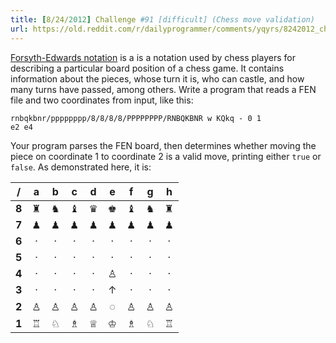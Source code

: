 ```yaml
---
title: [8/24/2012] Challenge #91 [difficult] (Chess move validation)
url: https://old.reddit.com/r/dailyprogrammer/comments/yqyrs/8242012_challenge_91_difficult_chess_move/
---
```


[Forsyth-Edwards notation](http://en.wikipedia.org/wiki/Forsyth%E2%80%93Edwards_Notation) is a is a notation used by chess players for describing a particular board position of a chess game. It contains information about the pieces, whose turn it is, who can castle, and how many turns have passed, among others. Write a program that reads a FEN file and two coordinates from input, like this:

    rnbqkbnr/pppppppp/8/8/8/8/PPPPPPPP/RNBQKBNR w KQkq - 0 1
    e2 e4

Your program parses the FEN board, then determines whether moving the piece on coordinate 1 to coordinate 2 is a valid move, printing either `true` or `false`. As demonstrated here, it is:


/|a|b|c|d|e|f|g|h
:-:|:-:|:-:|:-:|:-:|:-:|:-:|:-:|:-:
**8**|♜|♞|♝|♛|♚|♝|♞|♜
**7**|♟|♟|♟|♟|♟|♟|♟|♟
**6**|·|·|·|·|·|·|·|·
**5**|·|·|·|·|·|·|·|·
**4**|·|·|·|·|♙|·|·|·
**3**|·|·|·|·|↑|·|·|·
**2**|♙|♙|♙|♙|◌|♙|♙|♙
**1**|♖|♘|♗|♕|♔|♗|♘|♖
